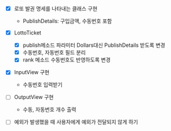 - [x] 로또 발권 명세를 나타내는 클래스 구현
  - PublishDetails: 구입금액, 수동번호 포함
  
- [x] LottoTicket
  - [x] publish메소드 파라미터 Dollars대신 PublishDetails 받도록 변경
  - [x] 수동번호, 자동번호 필드 분리
  - [x] rank 메소드 수동번호도 반영하도록 변경

- [x] InputView 구현
  - 수동번호 입력받기

- [ ] OutputView 구현
  - 수동, 자동번호 개수 출력

- [ ] 예외가 발생했을 때 사용자에게 예외가 전달되지 않게 하기
